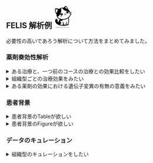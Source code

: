 ## FELIS 解析例 <img src="source/FELIS.png" width=50>
必要性の高いであろう解析について方法をまとめてみました。

### 薬剤奏効性解析
<details>
<summary>ある治療と、一つ前のコースの治療との効果比較をしたい</summary>
1. Input C-CAT filesからcase/report CSVファイルを取り込む<br>  
2. Settingから組織型や年齢、治療コースなどの絞り込みを行う<br>  
3. Analysis -> Drug response analysis -> List of drugs used in Palliative CTxボタンを押す<br>  
4. Results -> Drug response -> Tables -> Drug use, by line of treatmentから使用状況を確認する<br>  
5. Analysis -> Drug response analysis -> Choose drugs for treatment effect analysisで治療を選択する<br>
6. Analysis -> Drug response analysis -> Analyze with the setting selected aboveボタンで解析を行う<br>
7. Results -> Drug response -> Time on treatment -> Time on treatment and pre-treatment for the specified treatment, scatter plotで、同一患者群での前治療と指定治療のtime on treatmentの比較を行う<br>
8. Results -> Drug response -> Time on treatment -> Time on treatment and pre-treatment for the specified treatment, KM-curveで、同一患者群での前治療と指定治療のtime on treatmentの比較を行う<br>
<br>

</details>

<details>
<summary>組織型ごとの治療効果をみたい</summary>
1. Input C-CAT filesからcase/report CSVファイルを取り込む<br>  
2. Settingから組織型や年齢、治療コースなどの絞り込みを行う<br>  
3. Analysis -> Drug response analysis -> List of drugs used in Palliative CTxボタンを押す<br>  
4. Results -> Drug response -> Tables -> Drug use, by line of treatmentから使用状況を確認する<br>  
5. Analysis -> Drug response analysis -> Choose drugs for treatment effect analysisで治療を選択する<br>
6. Analysis -> Drug response analysis -> Analyze with the setting selected aboveボタンで解析を行う<br>
7. Results -> Drug response -> Time on treatment -> Time on treatment and pre-treatment for the specified treatment, KM-curveで、遺伝子変異の有無で群分けした指定治療のTime on treatmentをKaplan-Meier法で評価する<br>
<br>
全ての薬剤での治療期間と指定薬剤での治療期間に差がある場合、その遺伝子変異が指定薬剤のbiomarkerである可能性が示唆されます。
</details>

<details>
<summary>ある薬剤の効果における遺伝子変異の有無の意義をみたい</summary>
1. Input C-CAT filesからcase/report CSVファイルを取り込む<br>  
2. Settingから組織型や年齢、治療コースなどの絞り込みを行う<br>  
3. Analysis -> Drug response analysis -> List of drugs used in Palliative CTxボタンを押す<br>  
4. Results -> Drug response -> Tables -> Drug use, by line of treatmentから使用状況を確認する<br>  
5. Analysis -> Drug response analysis -> Choose drugs for treatment effect analysisで治療を選択する<br>
6. Analysis -> Drug response analysis -> Analyze with the setting selected aboveボタンで解析を行う<br>
7. Results -> Drug response -> Time on treatment -> Time on treatment by tissue type, KM-curveで、全ての治療あるいは指定治療のTime on treatmentをKaplan-Meier法で評価する<br>
<br>
全ての薬剤での治療期間と指定薬剤での治療期間に差がある場合、その組織型に指定薬剤が有効ないし無効である可能性が示唆されます。
</details>

### 患者背景
<details>
<summary>患者背景のTableが欲しい</summary>
1. Input C-CAT filesからcase/report CSVファイルを取り込む<br>  
2. Settingから組織型や年齢の絞り込みを行う<br>  
3. AnalysisからCase summaryボタンを押す<br>  
4. Results -> Case summaryから結果を確認する<br>  
5. 必要があれば全体をコピーしてWordに保存する<br>
<br>
SettingのFilters on mutation types で選択した遺伝子変異の有無で群分けして表示されます。
</details>

<details>
<summary>患者背景のFigureが欲しい</summary>
1. Input C-CAT filesからcase/report CSVファイルを取り込む<br>  
2. Settingから組織型や年齢の絞り込みを行う<br>  
3. AnalysisからClustering based on variantsボタンを押す<br>  
4. Results -> Clustering analysis -> Basic dataから結果を確認する<br>  
5. 必要があれば全体をコピーしてWordに保存する<br>  
<br>
Driverの項目は、何らかのがん化変異(C-CAT evidence level "F")が検出された症例か否かを示します。<br>
Pts with recommended CTxはエキスパートパネルで推奨治療があった症例の割合を意味します。<br>
Pts received recommended CTxは推奨治療を実際に受けた症例の割合を意味します。<br>
Median time from CTx to CGPは緩和的化学療法開始日からCGP検査日までの期間の中央値を意味します。<br>
Median time from CGP to deathはCGP検査日から死亡までの期間のKaplan-Meier法での中央値を意味します。<br> 
</details>

### データのキュレーション
<details>
<summary>組織型のキュレーションをしたい</summary>
2019年ころの症例を中心にして、詳細な組織型が登録されていない場合があります。<br>
各病院の担当者が入力した手入力の情報を基にして再分類することが可能です。<br>
1. Input C-CAT filesからcase/report CSVファイルを取り込む<br>  
2. Settingから組織型や年齢の絞り込みを行う<br>  
3. AnalysisからOncoprintボタンを押す<br>  
4. Oncoprint -> Downloadable tableの左上のExcelボタンから結果をダウンロードする<br>  
5. P列（病理診断名）、Q列（臨床診断名）、R列（提出検体の病理診断名）を参考に、S列（がん種.OncoTree.）を修正する<br>
6. Input C-CAT files -> Correspondence table between ID and histology (CSV) -> Download CSV file templateボタンを押し保存する<br>  
7. 5で作成した表のハッシュID列とがん種.OncoTree.列の内容をID列とHistology列に貼り付ける<br>  
8. Input C-CAT files -> Correspondence table between ID and histology (CSV)から作成したCSVファイルを取り込む<br>  
<br>
「がん種.OncoTree.」の記載と「がん種.OncoTree.LEVEL1.」の記載が同じ症例だけキュレーションすると労力が少ないと思います。<br>
</details>



